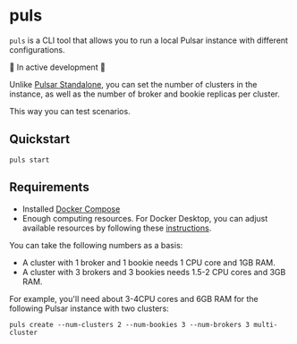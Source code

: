 # puls

`puls` is a CLI tool that allows you to run a local Pulsar instance with different configurations.

🚧 In active development 🚧

Unlike [Pulsar Standalone](https://pulsar.apache.org/docs/next/getting-started-standalone/), you can set the number of clusters in the instance, as well as the number of broker and bookie replicas per cluster.

This way you can test scenarios.

## Quickstart

```
puls start
```

## Requirements

- Installed [Docker Compose](https://docs.docker.com/compose/)
- Enough computing resources. For Docker Desktop, you can adjust available resources by following these [instructions](https://docs.docker.com/desktop/settings/mac/#resources).

You can take the following numbers as a basis:
- A cluster with 1 broker and 1 bookie needs 1 CPU core and 1GB RAM.
- A cluster with 3 brokers and 3 bookies needs 1.5-2 CPU cores and 3GB RAM.

For example, you'll need about 3-4CPU cores and 6GB RAM for the following Pulsar instance with two clusters: 

`puls create --num-clusters 2 --num-bookies 3 --num-brokers 3 multi-cluster`
